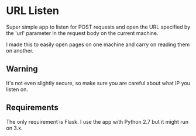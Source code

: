 # URL Listen

Super simple app to listen for POST requests and open the URL specified by the
'url' parameter in the request body on the current machine.

I made this to easily open pages on one machine and carry on reading them on
another.

## Warning

It's not even slightly secure, so make sure you are careful about what IP you
listen on.

## Requirements

The only requirement is Flask. I use the app with Python 2.7 but it might run on
3.x.
